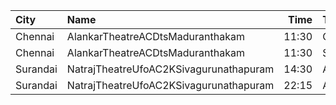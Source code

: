 | City     | Name                                   |  Time | Type   | Price | Capacity | Booked |
| :------- | :------------------------------------- | ----: | :----- | ----: | -------: | -----: |
| Chennai  | AlankarTheatreACDtsMaduranthakam       | 11:30 | Gold   |  100₹ |      100 |     51 |
| Chennai  | AlankarTheatreACDtsMaduranthakam       | 11:30 | Silver |  100₹ |      446 |     52 |
| Surandai | NatrajTheatreUfoAC2KSivagurunathapuram | 14:30 | AC     |  150₹ |       51 |      0 |
| Surandai | NatrajTheatreUfoAC2KSivagurunathapuram | 22:15 | AC     |  150₹ |       51 |      0 |